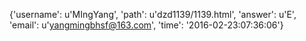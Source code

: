 {'username': u'MIngYang', 'path': u'dzd1139/1139.html', 'answer': u'E', 'email': u'yangmingbhsf@163.com', 'time': '2016-02-23:07:36:06'}